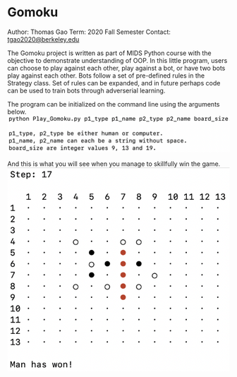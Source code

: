 # Gomoku

Author: Thomas Gao
Term: 2020 Fall Semester
Contact: tgao2020@berkeley.edu

The Gomoku project is written as part of MIDS Python course with the objective to demonstrate understanding of OOP. In this little program, users can choose to play against each other, play against a bot, or have two bots play against each other. Bots follow a set of pre-defined rules in the Strategy class. Set of rules can be expanded, and in future perhaps code can be used to train bots through adverserial learning. 

The program can be initialized on the command line using the arguments below.
![cl arguments](/arguments.png)

And this is what you will see when you manage to skillfully win the game.
![game board](/game_board.png)
